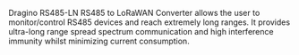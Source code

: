 Dragino RS485-LN RS485 to LoRaWAN Converter allows the user to monitor/control RS485 devices and reach extremely long ranges. It provides ultra-long range spread spectrum communication and high interference immunity whilst minimizing current consumption.
